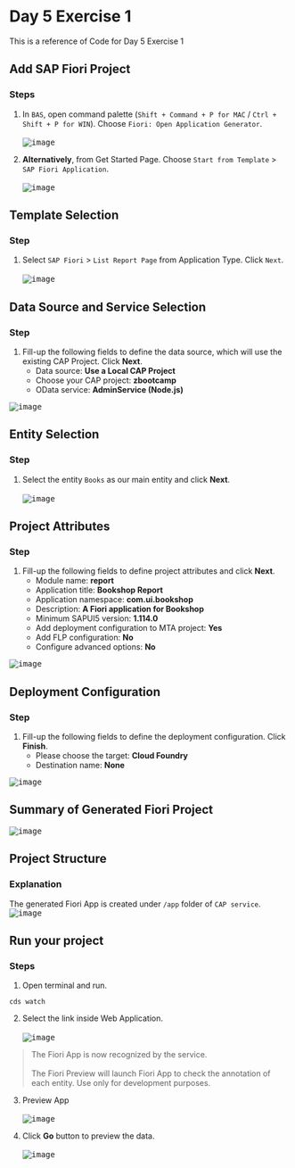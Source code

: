 # Day 5 Exercise 1
This is a reference of Code for Day 5 Exercise 1

## Add SAP Fiori Project
### Steps
1. In `BAS`, open command palette (`Shift + Command + P for MAC` / `Ctrl + Shift + P for WIN`). Choose `Fiori: Open Application Generator`.<br>  
<kbd>![image](https://github.com/takaobaltazar/sap-capm-bookshop/assets/9301953/99dabfec-14e3-4cfb-a78a-9040abe55a37)</kbd>

2. **Alternatively**, from Get Started Page. Choose `Start from Template` > `SAP Fiori Application`.<br>   
<kbd>![image](https://github.com/takaobaltazar/sap-capm-bookshop/assets/9301953/e987c934-e2fe-404d-ad33-b485229294a1) </kbd>

## Template Selection
### Step
1. Select `SAP Fiori` > `List Report Page` from Application Type. Click `Next`.<br>  
<kbd>![image](https://github.com/takaobaltazar/sap-capm-bookshop/assets/9301953/7afa4244-977d-4dc4-bcaa-6fb6d2669fcf)</kbd>

## Data Source and Service Selection
### Step
1. Fill-up the following fields to define the data source, which will use the existing CAP Project. Click **Next**.
    - Data source: **Use a Local CAP Project**
    - Choose your CAP project: **zbootcamp**
    - OData service: **AdminService (Node.js)**

<kbd>![image](https://github.com/takaobaltazar/sap-capm-bookshop/assets/9301953/9dde0ed9-ac04-4dc9-9e8a-b43ce70cf911)</kbd>

## Entity Selection
### Step
1. Select the entity `Books` as our main entity and click **Next**. <br>    
<kbd>![image](https://github.com/takaobaltazar/sap-capm-bookshop/assets/9301953/49637bfc-31c5-4be4-91fa-4e5caa6828bb) </kbd>

## Project Attributes
### Step
1. Fill-up the following fields to define project attributes and click **Next**.
    - Module name: **report**
    - Application title: **Bookshop Report**
    - Application namespace: **com.ui.bookshop**
    - Description: **A Fiori application for Bookshop**
    - Minimum SAPUI5 version: **1.114.0**
    - Add deployment configuration to MTA project: **Yes**
    - Add FLP configuration: **No**
    - Configure advanced options: **No**

<kbd> ![image](https://github.com/takaobaltazar/sap-capm-bookshop/assets/9301953/5b7ed7c9-5a99-407f-a302-01569a40938a) </kbd>

## Deployment Configuration
### Step
1. Fill-up the following fields to define the deployment configuration. Click **Finish**.
    - Please choose the target: **Cloud Foundry**
    - Destination name: **None**
 
 <kbd> ![image](https://github.com/takaobaltazar/sap-capm-bookshop/assets/9301953/3e555af1-fb29-4f66-a972-d209bcd7b54c) </kbd>
 
 ## Summary of Generated Fiori Project
 <kbd> ![image](https://github.com/takaobaltazar/sap-capm-bookshop/assets/9301953/12579a37-ad41-438a-bd35-5080d3c161f9) </kbd>
 
 ## Project Structure
 ### Explanation
 The generated Fiori App is created under `/app` folder of `CAP service`.
 <kbd> ![image](https://github.com/takaobaltazar/sap-capm-bookshop/assets/9301953/8d8d23bc-0bcc-443c-a1dd-f0feee87a05c)</kbd>

## Run your project
### Steps
1. Open terminal and run.
```cds
cds watch
```
2. Select the link inside Web Application.<br>   
<kbd> ![image](https://github.com/takaobaltazar/sap-capm-bookshop/assets/9301953/b7674d8c-9e3c-4669-835d-58d21db45d7e) </kbd>
> The Fiori App is now recognized by the service.<br>   
> The Fiori Preview will launch Fiori App to check the annotation of each entity.
> Use only for development purposes.

3. Preview App<br>   
<kbd> ![image](https://github.com/takaobaltazar/sap-capm-bookshop/assets/9301953/708bef10-7769-48ad-9a09-5ecf9854744d) </kbd>

4. Click **Go** button to preview the data. <br>   
<kbd> ![image](https://github.com/takaobaltazar/sap-capm-bookshop/assets/9301953/215aab00-5837-4953-8200-661d9a894456) </kbd>

